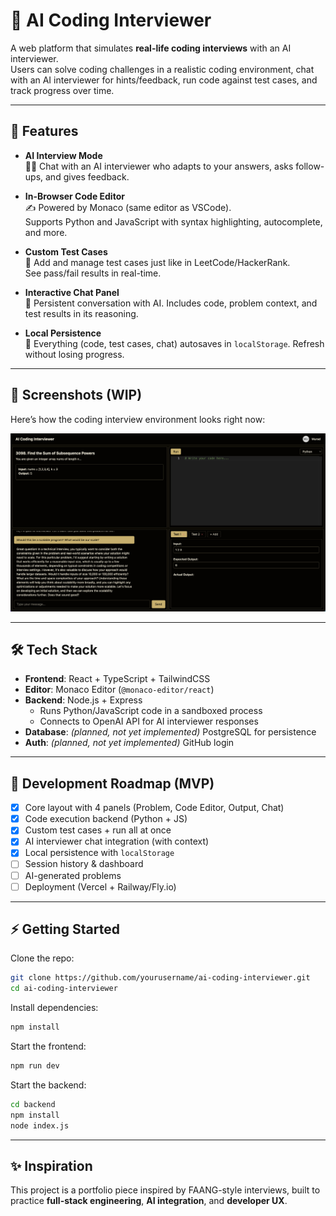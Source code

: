 # 🧠 AI Coding Interviewer

A web platform that simulates **real-life coding interviews** with an AI interviewer.  
Users can solve coding challenges in a realistic coding environment, chat with an AI interviewer for hints/feedback, run code against test cases, and track progress over time.

---

## 🚀 Features

- **AI Interview Mode**  
  👨‍💻 Chat with an AI interviewer who adapts to your answers, asks follow-ups, and gives feedback.

- **In-Browser Code Editor**  
  ✍️ Powered by Monaco (same editor as VSCode).  
  Supports Python and JavaScript with syntax highlighting, autocomplete, and more.

- **Custom Test Cases**  
  🧪 Add and manage test cases just like in LeetCode/HackerRank.  
  See pass/fail results in real-time.

- **Interactive Chat Panel**  
  💬 Persistent conversation with AI. Includes code, problem context, and test results in its reasoning.

- **Local Persistence**  
  💾 Everything (code, test cases, chat) autosaves in `localStorage`. Refresh without losing progress.

---

## 📸 Screenshots (WIP)

Here’s how the coding interview environment looks right now:

![AI Coding Interviewer Screenshot](./assets/screenshot.png)

---

## 🛠️ Tech Stack

- **Frontend**: React + TypeScript + TailwindCSS
- **Editor**: Monaco Editor (`@monaco-editor/react`)
- **Backend**: Node.js + Express  
  - Runs Python/JavaScript code in a sandboxed process
  - Connects to OpenAI API for AI interviewer responses
- **Database**: *(planned, not yet implemented)* PostgreSQL for persistence
- **Auth**: *(planned, not yet implemented)* GitHub login

---

## 📅 Development Roadmap (MVP)

- [x] Core layout with 4 panels (Problem, Code Editor, Output, Chat)
- [x] Code execution backend (Python + JS)
- [x] Custom test cases + run all at once
- [x] AI interviewer chat integration (with context)
- [x] Local persistence with `localStorage`
- [ ] Session history & dashboard
- [ ] AI-generated problems
- [ ] Deployment (Vercel + Railway/Fly.io)

---

## ⚡️ Getting Started

Clone the repo:

```bash
git clone https://github.com/yourusername/ai-coding-interviewer.git
cd ai-coding-interviewer
````

Install dependencies:

```bash
npm install
```

Start the frontend:

```bash
npm run dev
```

Start the backend:

```bash
cd backend
npm install
node index.js
```

---

## ✨ Inspiration

This project is a portfolio piece inspired by FAANG-style interviews,
built to practice **full-stack engineering**, **AI integration**, and **developer UX**.